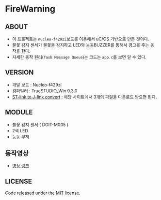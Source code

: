 # FireWarning

## ABOUT
- 이 프로젝트는 `nucleo-f429zi`보드를 이용해서 uC/OS 기반으로 만든 것이다. 
- 불꽃 감지 센서가 불꽃을 감지하고 LED와 능동BUZZER를 통해서 경고를 주는 동작을 한다.
- 자세한 동작 원리(`Task Message Queue`)는 코드는 `app.c`를 보면 알 수 있다.

## VERSION
- 개발 보드 : Nucleo-f429zi
- 컴파일러 : TrueSTUDIO_Win 9.3.0
- [ST-link to J-link convert](https://www.segger.com/products/debug-probes/j-link/models/other-j-links/st-link-on-board/) : 해당 사이트에서 3개의 파일을 다운로드 받으면 된다.

## MODULE
- 불꽃 감지 센서 ( DOIT-M005 )
- 2색 LED
- 능동 부저

## 동작영상
- [영상 링크](https://www.youtube.com/watch?v=X6-PAXA8oOo)

## LICENSE
Code released under the [MIT](https://github.com/StartBootstrap/startbootstrap-clean-blog-jekyll/blob/master/LICENSE) license.
